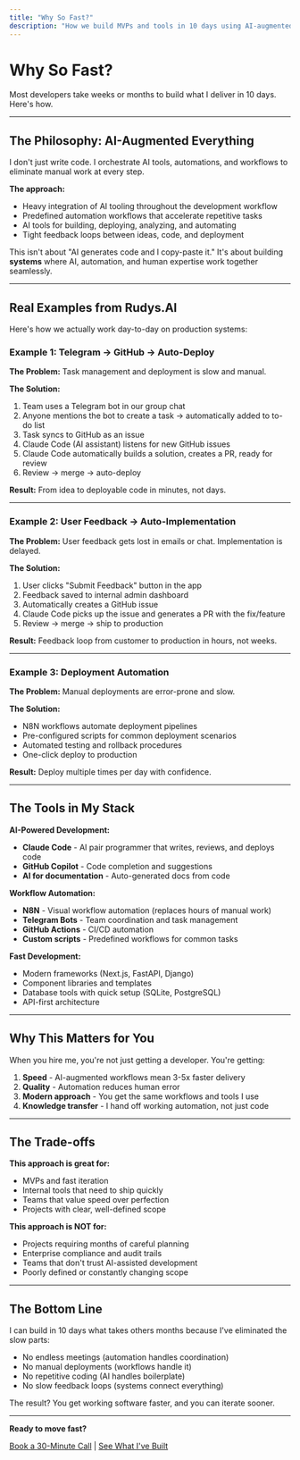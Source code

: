 ```yaml
---
title: "Why So Fast?"
description: "How we build MVPs and tools in 10 days using AI-augmented workflows and automation"
---
```


# Why So Fast?

Most developers take weeks or months to build what I deliver in 10 days. Here's how.

---

## The Philosophy: AI-Augmented Everything

I don't just write code. I orchestrate AI tools, automations, and workflows to eliminate manual work at every step.

**The approach:**
- Heavy integration of AI tooling throughout the development workflow
- Predefined automation workflows that accelerate repetitive tasks
- AI tools for building, deploying, analyzing, and automating
- Tight feedback loops between ideas, code, and deployment

This isn't about "AI generates code and I copy-paste it." It's about building **systems** where AI, automation, and human expertise work together seamlessly.

---

## Real Examples from Rudys.AI

Here's how we actually work day-to-day on production systems:

### Example 1: Telegram → GitHub → Auto-Deploy

**The Problem:** Task management and deployment is slow and manual.

**The Solution:**
1. Team uses a Telegram bot in our group chat
2. Anyone mentions the bot to create a task → automatically added to to-do list
3. Task syncs to GitHub as an issue
4. Claude Code (AI assistant) listens for new GitHub issues
5. Claude Code automatically builds a solution, creates a PR, ready for review
6. Review → merge → auto-deploy

**Result:** From idea to deployable code in minutes, not days.

---

### Example 2: User Feedback → Auto-Implementation

**The Problem:** User feedback gets lost in emails or chat. Implementation is delayed.

**The Solution:**
1. User clicks "Submit Feedback" button in the app
2. Feedback saved to internal admin dashboard
3. Automatically creates a GitHub issue
4. Claude Code picks up the issue and generates a PR with the fix/feature
5. Review → merge → ship to production

**Result:** Feedback loop from customer to production in hours, not weeks.

---

### Example 3: Deployment Automation

**The Problem:** Manual deployments are error-prone and slow.

**The Solution:**
- N8N workflows automate deployment pipelines
- Pre-configured scripts for common deployment scenarios
- Automated testing and rollback procedures
- One-click deploy to production

**Result:** Deploy multiple times per day with confidence.

---

## The Tools in My Stack

**AI-Powered Development:**
- **Claude Code** - AI pair programmer that writes, reviews, and deploys code
- **GitHub Copilot** - Code completion and suggestions
- **AI for documentation** - Auto-generated docs from code

**Workflow Automation:**
- **N8N** - Visual workflow automation (replaces hours of manual work)
- **Telegram Bots** - Team coordination and task management
- **GitHub Actions** - CI/CD automation
- **Custom scripts** - Predefined workflows for common tasks

**Fast Development:**
- Modern frameworks (Next.js, FastAPI, Django)
- Component libraries and templates
- Database tools with quick setup (SQLite, PostgreSQL)
- API-first architecture

---

## Why This Matters for You

When you hire me, you're not just getting a developer. You're getting:

1. **Speed** - AI-augmented workflows mean 3-5x faster delivery
2. **Quality** - Automation reduces human error
3. **Modern approach** - You get the same workflows and tools I use
4. **Knowledge transfer** - I hand off working automation, not just code

---

## The Trade-offs

**This approach is great for:**
- MVPs and fast iteration
- Internal tools that need to ship quickly
- Teams that value speed over perfection
- Projects with clear, well-defined scope

**This approach is NOT for:**
- Projects requiring months of careful planning
- Enterprise compliance and audit trails
- Teams that don't trust AI-assisted development
- Poorly defined or constantly changing scope

---

## The Bottom Line

I can build in 10 days what takes others months because I've eliminated the slow parts:

- No endless meetings (automation handles coordination)
- No manual deployments (workflows handle it)
- No repetitive coding (AI handles boilerplate)
- No slow feedback loops (systems connect everything)

The result? You get working software faster, and you can iterate sooner.

---

**Ready to move fast?**

[Book a 30-Minute Call](https://calendly.com/nasir-fio/30min) | [See What I've Built](/built)
